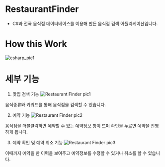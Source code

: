 # RestaurantFinder
- C#과 전국 음식점 데이터베이스를 이용해 만든 음식점 검색 어플리케이션입니다.

# How this Work

![csharp_pic1](https://user-images.githubusercontent.com/49540920/61341476-66c5d700-a881-11e9-96a2-06ff7d4b8fa9.png)


# 세부 기능

1. 맛집 검색 기능
![Restaurant Finder pic1](https://user-images.githubusercontent.com/49540920/61341992-9d045600-a883-11e9-8902-4bd6327b2c9b.png)

음식종류와 키워드를 통해 음식점을 검색할 수 있습니다.

2. 예약 기능
![Restaurant Finder pic2](https://user-images.githubusercontent.com/49540920/61341990-9d045600-a883-11e9-9b7d-d56f720efdaf.png)

음식점을 더블클릭하면 예약할 수 있는 예약정보 창이 뜨며 확인을 누르면 예약을 진행하게 됩니다.

3. 예약 확인 및 예약 취소 기능
![Restaurant Finder pic3](https://user-images.githubusercontent.com/49540920/61341991-9d045600-a883-11e9-9a65-a8b69d614ada.png)

이때까지 예약을 한 이력을 보여주고 예약정보를 수정할 수 있거나 취소를 할 수 있습니다.
